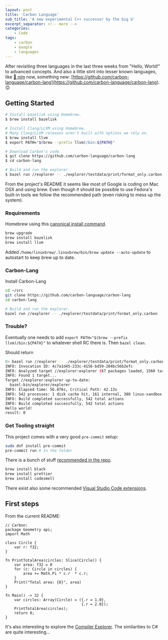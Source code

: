 ```yaml
---
layout: post
title: 'Carbon Language'
sub_title: 'A new experimental C++ successor by the big G'
excerpt_separator: <!-- more -->
categories:
    - Code
tags:
    - carbon
    - Google
    - languages
---
```


After revisiting three languages in the last three weeks from "Hello, World!" to advanced concepts. And also a little stint into lesser known languages, like [👑 nim](https://nim-lang.org/) now, something new: [https://github.com/carbon-language/carbon-lang](https://github.com/carbon-language/carbon-lang). 😊

<!-- more -->

## Getting Started

```bash
# Install bazelisk using Homebrew.
$ brew install bazelisk

# Install Clang/LLVM using Homebrew.
# Many Clang/LLVM releases aren't built with options we rely on.
$ brew install llvm
$ export PATH="$(brew --prefix llvm)/bin:${PATH}"

# Download Carbon's code.
$ git clone https://github.com/carbon-language/carbon-lang
$ cd carbon-lang

# Build and run the explorer.
$ bazel run //explorer -- ./explorer/testdata/print/format_only.carbon
```

From the project's README it seems like most of Google is coding on Mac OSX and using brew. Even though it should be possible to use Fedora's built-in tools we follow the recommended path (even risking to mess up the system).

### Requirements

Homebrew using this [canonical install command](https://brew.sh/).

```bash
brew upgrade
brew install bazelisk
brew install llvm
```

Added `/home/linuxbrew/.linuxbrew/bin/brew update --auto-update` to autostart to keep brew up to date.

### Carbon-Lang

Install Carbon-Lang

```bash
cd ~/src
git clone https://github.com/carbon-language/carbon-lang
cd carbon-lang

# Build and run the explorer.
bazel run //explorer -- ./explorer/testdata/print/format_only.carbon
```

### Trouble?

Eventually one needs to add `export PATH="$(brew --prefix llvm)/bin:${PATH}"` to whatever shell RC there is. Then `bazel clean`.

Should return

```bash
0> bazel run //explorer -- ./explorer/testdata/print/format_only.carbon
INFO: Invocation ID: 4c7a1d45-233c-4156-bd59-204bc56b2efc
INFO: Analyzed target //explorer:explorer (67 packages loaded, 1560 targets configured).
INFO: Found 1 target...
Target //explorer:explorer up-to-date:
  bazel-bin/explorer/explorer
INFO: Elapsed time: 56.876s, Critical Path: 42.13s
INFO: 542 processes: 1 disk cache hit, 161 internal, 380 linux-sandbox.
INFO: Build completed successfully, 542 total actions
INFO: Build completed successfully, 542 total actions
Hello world!
result: 0
```

### Get Tooling straight

This project comes with a very good `pre-commit` setup:

```bash
sudo dnf install pre-commit
pre-commit run # in the folder
```

There is a bunch of stuff [recommended in the repo](https://github.com/carbon-language/carbon-lang/blob/trunk/docs/project/contribution_tools.md#optional-tools).

```bash
brew install black
brew install prettier
brew install codesmell
```

There exist also some recommended [Visual Studio Code extensions](https://github.com/carbon-language/carbon-lang/blob/trunk/.vscode/extensions.json).

## First steps

From the current README:

```carbon
// Carbon:
package Geometry api;
import Math

class Circle {
    var r: f32;
}

fn PrintTotalArea(circles: Slice(Circle)) {
    var area: f32 = 0
    for (c: Circle in circles) {
        area += Math.Pi * c.r  * c.r;
    }
    Print("Total area: {0}", area)
}

fn Main() -> 32 {
    var circles: Array(Circle) = ({.r = 1.0},
                                  {.r = 2.0});
    PrintTotalArea(circles);
    return 0;
}
```

  It's also interesting to explore the [Compiler Explorer](https://carbon.compiler-explorer.com/). The similarities to C# are quite interesting...